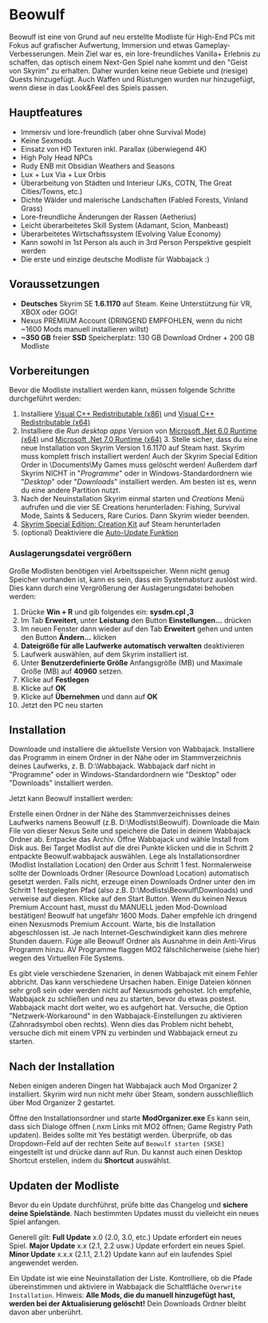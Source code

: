 # Beowulf
Beowulf ist eine von Grund auf neu erstellte Modliste für High-End PCs mit Fokus auf grafischer Aufwertung, Immersion und etwas Gameplay-Verbesserungen. Mein Ziel war es, ein lore-freundliches Vanilla+ Erlebnis zu schaffen, das optisch einem Next-Gen Spiel nahe kommt und den "Geist von Skyrim" zu erhalten.
Daher wurden keine neue Gebiete und (riesige) Quests hinzugefügt. Auch Waffen und Rüstungen wurden nur hinzugefügt, wenn diese in das Look&Feel des Spiels passen.

## Hauptfeatures

- Immersiv und lore-freundlich (aber ohne Survival Mode)
- Keine Sexmods
- Einsatz von HD Texturen inkl. Parallax (überwiegend 4K)
- High Poly Head NPCs
- Rudy ENB mit Obsidian Weathers and Seasons
- Lux + Lux Via + Lux Orbis
- Überarbeitung von Städten und Interieur (JKs, COTN, The Great Cities/Towns, etc.)
- Dichte Wälder und malerische Landschaften (Fabled Forests, Vinland Grass)
- Lore-freundliche Änderungen der Rassen (Aetherius)
- Leicht überarbeitetes Skill System (Adamant, Scion, Manbeast)
- Überarbeitetes Wirtschaftssystem (Evolving Value Economy)
- Kann sowohl in 1st Person als auch in 3rd Person Perspektive gespielt werden
- Die erste und einzige deutsche Modliste für Wabbajack :)


## Voraussetzungen

- **Deutsches** Skyrim SE **1.6.1170** auf Steam﻿. Keine Unterstützung für VR, XBOX oder GOG!
- Nexus PREMIUM Account (DRINGEND EMPFOHLEN, wenn du nicht ~1600 Mods manuell installieren willst)
- **~350 GB** freier **SSD** Speicherplatz: 130 GB Download Ordner + 200 GB Modliste


## Vorbereitungen

Bevor die Modliste installiert werden kann, müssen folgende Schritte durchgeführt werden:

1. Installiere [Visual C++ Redistributable (x86)](https://aka.ms/vs/17/release/vc_redist.x86.exe) und [Visual C++ Redistributable (x64)](https://aka.ms/vs/17/release/vc_redist.x64.exe)
2. Installiere die _Run desktop apps_ Version von [Microsoft .Net 6.0 Runtime (x64)](https://dotnet.microsoft.com/en-us/download/dotnet/6.0/runtime)﻿ und [Microsoft .Net 7.0 Runtime (x64)﻿](https://dotnet.microsoft.com/en-us/download/dotnet/7.0/runtime)
﻿3. Stelle sicher, dass du eine neue Installation von Skyrim Version 1.6.1170 auf Steam hast.
Skyrim muss komplett frisch installiert werden! Auch der Skyrim Special Edition Order in \Documents\My Games muss gelöscht werden!
Außerdem darf Skyrim NICHT in "_Programme_" oder in Windows-Standardordnern wie "_Desktop_" oder "_Downloads_" installiert werden. Am besten ist es, wenn du eine andere Partition nutzt.
4. Nach der Neuinstallation Skyrim einmal starten und _Creations_ Menü aufrufen und die vier SE Creations herunterladen: Fishing﻿, Survival Mode﻿, Saints & Seducers﻿, Rare Curios﻿. Dann Skyrim wieder beenden.
5. [Skyrim Special Edition: Creation Kit](https://store.steampowered.com/app/1946180/Skyrim_Special_Edition_Creation_Kit/)﻿﻿ auf Steam herunterladen
6. (optional) ﻿Deaktiviere die [Auto-Update Funktion](https://www.youtube.com/watch?v=GyOFgSwWd7I)

### Auslagerungsdatei vergrößern

Große Modlisten benötigen viel Arbeitsspeicher. Wenn nicht genug Speicher vorhanden ist, kann es sein, dass ein Systemabsturz auslöst wird. Dies kann durch eine Vergrößerung der Auslagerungsdatei behoben werden:

1. Drücke **Win + R** und gib folgendes ein: **sysdm.cpl ,3**
2. Im Tab **Erweitert**, unter **Leistung** den Button **Einstellungen...** drücken
3. Im neuen Fenster dann wieder auf den Tab **Erweitert** gehen und unten den Button **Ändern...** klicken
4. **Dateigröße für alle Laufwerke automatisch verwalten** deaktivieren
5. Laufwerk auswählen, auf dem Skyrim installiert ist.
6. Unter **Benutzerdefinierte Größe** Anfangsgröße (MB) und Maximale Größe (MB) auf **40960** setzen.
7. Klicke auf **Festlegen**
8. Klicke auf **OK**
9. Klicke auf **Übernehmen** und dann auf **OK**
10. Jetzt den PC neu starten


##  Installation

Downloade und installiere die aktuellste Version von Wabbajack. Installiere das Programm in einem Ordner in der Nähe oder im Stammverzeichnis deines Laufwerks, z. B. D:\Wabbajack. Wabbajack darf nicht in "Programme" oder in Windows-Standardordnern wie "Desktop" oder "Downloads" installiert werden.

Jetzt kann Beowulf installiert werden:

Erstelle einen Ordner in der Nähe des Stammverzeichnisses deines Laufwerks namens Beowulf (z.B. D:\Modlists\Beowulf).
Downloade die Main File von dieser Nexus Seite und speichere die Datei in deinem Wabbajack Ordner ab. Entpacke das Archiv.
Öffne Wabbajack und wähle Install from Disk aus.
Bei Target Modlist auf die drei Punkte klicken und die in Schritt 2 entpackte Beowulf.wabbajack auswählen.
Lege als Installationsordner (Modlist Installation Location) den Order aus Schritt 1 fest.
Normalerweise sollte der Downloads Ordner (Resource Download Location) automatisch gesetzt werden. Falls nicht, erzeuge einen Downloads Ordner unter den im Schritt 1 festgelegten Pfad (also z.B. D:\Modlists\Beowulf\Downloads) und verweise auf diesen.
Klicke auf den Start Button.
Wenn du keinen Nexus Premium Account hast, musst du MANUELL jeden Mod-Download bestätigen!
Beowulf hat ungefähr 1600 Mods. Daher empfehle ich dringend einen Nexusmods Premium Account.
Warte, bis die Installation abgeschlossen ist. Je nach Internet-Geschwindigkeit kann dies mehrere Stunden dauern.
Füge alle Beowulf Ordner als Ausnahme in dein Anti-Virus Programm hinzu. AV Programme flaggen MO2 fälschlicherweise (siehe hier﻿) wegen des Virtuellen File Systems.

Es gibt viele verschiedene Szenarien, in denen Wabbajack mit einem Fehler abbricht. Das kann verschiedene Ursachen haben.
Einige Dateien können sehr groß sein oder werden nicht auf Nexusmods gehostet.
Ich empfehle, Wabbajack zu schließen und neu zu starten, bevor du etwas postest. Wabbajack macht dort weiter, wo es aufgehört hat.
Versuche, die Option "Netzwerk-Workaround" in den Wabbajack-Einstellungen zu aktivieren (Zahnradsymbol oben rechts). Wenn dies das Problem nicht behebt, versuche dich mit einem VPN zu verbinden und Wabbajack erneut zu starten.


##  Nach der Installation

Neben einigen anderen Dingen hat Wabbajack auch Mod Organizer 2 installiert. Skyrim wird nun nicht mehr über Steam, sondern ausschließlich über Mod Organizer 2 gestartet.

Öffne den Installationsordner und starte **ModOrganizer.exe**
Es kann sein, dass sich Dialoge öffnen (.nxm Links mit MO2 öffnen; Game Registry Path updaten). Beides sollte mit Yes bestätigt werden.
Überprüfe, ob das Dropdown-Feld auf der rechten Seite auf `Beowulf starten [SKSE]` eingestellt ist und drücke dann auf Run.
Du kannst auch einen Desktop Shortcut erstellen, indem du **Shortcut** auswählst.



##  Updaten der Modliste

Bevor du ein Update durchführst, prüfe bitte das Changelog und **sichere deine Spielstände**. Nach bestimmten Updates musst du vielleicht ein neues Spiel anfangen.

Generell gilt:
**Full Update** x.0 (2.0, 3.0, etc.) Update erfordert ein neues Spiel.
**Major Update** x.x (2.1, 2.2 usw.) Update erfordert ein neues Spiel.
**Minor Update** x.x.x (2.1.1, 2.1.2) Update kann auf ein laufendes Spiel angewendet werden.
 
Ein Update ist wie eine Neuinstallation der Liste. Kontrolliere, ob die Pfade übereinstimmen und aktiviere in Wabbajack die Schaltfläche `Overwrite Installation`. Hinweis: **Alle Mods, die du manuell hinzugefügt hast, werden bei der Aktualisierung gelöscht!** Dein Downloads Ordner bleibt davon aber unberührt.
